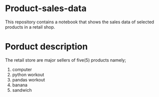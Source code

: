 #  Product-sales-data  
This repository contains a notebook that shows the sales data of selected products in a retail shop.

#  Porduct description
The retail store are major sellers of five(5) products namely;
1. computer
2. python workout
3. pandas workout
4. banana 
5. sandwich

